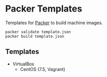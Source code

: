 Packer Templates
================

Templates for [Packer](https://www.packer.io) to build machine images.


    packer validate template.json
    packer build template.json


Templates
---------

* VirtualBox
  * CentOS (7.5, Vagrant)
